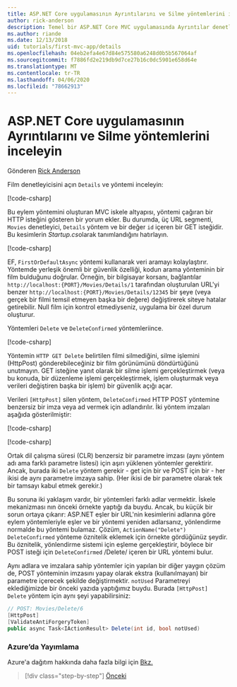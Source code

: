 ```yaml
---
title: ASP.NET Core uygulamasının Ayrıntılarını ve Silme yöntemlerini inceleyin
author: rick-anderson
description: Temel bir ASP.NET Core MVC uygulamasında Ayrıntılar denetleyici yöntemi ve görünümü hakkında bilgi edinin.
ms.author: riande
ms.date: 12/13/2018
uid: tutorials/first-mvc-app/details
ms.openlocfilehash: 04eb2efa4e67d84e575580a6248d0b5b567064af
ms.sourcegitcommit: f7886fd2e219db9d7ce27b16c0dc5901e658d64e
ms.translationtype: MT
ms.contentlocale: tr-TR
ms.lasthandoff: 04/06/2020
ms.locfileid: "78662913"
---
```

# <a name="examine-the-details-and-delete-methods-of-an-aspnet-core-app"></a>ASP.NET Core uygulamasının Ayrıntılarını ve Silme yöntemlerini inceleyin

Gönderen [Rick Anderson](https://twitter.com/RickAndMSFT)

Film denetleyicisini açın `Details` ve yöntemi inceleyin:

[!code-csharp[](start-mvc/sample/MvcMovie22/Controllers/MoviesController.cs?name=snippet_details)]

Bu eylem yöntemini oluşturan MVC iskele altyapısı, yöntemi çağıran bir HTTP isteğini gösteren bir yorum ekler. Bu durumda, üç URL segmenti, `Movies` denetleyici, `Details` yöntem ve bir değer `id` içeren bir GET isteğidir. Bu kesimlerin *Startup.cs*olarak tanımlandığını hatırlayın.

[!code-csharp[](start-mvc/sample/MvcMovie3/Startup.cs?highlight=5&name=snippet_1)]

EF, `FirstOrDefaultAsync` yöntemi kullanarak veri aramayı kolaylaştırır. Yöntemde yerleşik önemli bir güvenlik özelliği, kodun arama yönteminin bir film bulduğunu doğrular. Örneğin, bir bilgisayar korsanı, bağlantılar `http://localhost:{PORT}/Movies/Details/1` tarafından oluşturulan URL'yi benzer `http://localhost:{PORT}/Movies/Details/12345` bir şeye (veya gerçek bir filmi temsil etmeyen başka bir değere) değiştirerek siteye hatalar getirebilir. Null film için kontrol etmediyseniz, uygulama bir özel durum oluşturur.

Yöntemleri `Delete` ve `DeleteConfirmed` yöntemleriince.

[!code-csharp[](start-mvc/sample/MvcMovie22/Controllers/MoviesController.cs?name=snippet_delete)]

Yöntemin `HTTP GET Delete` belirtilen filmi silmediğini, silme işlemini (HttpPost) gönderebileceğiniz bir film görünümünü döndürtüğünü unutmayın. GET isteğine yanıt olarak bir silme işlemi gerçekleştirmek (veya bu konuda, bir düzenleme işlemi gerçekleştirmek, işlem oluşturmak veya verileri değiştiren başka bir işlem) bir güvenlik açığı açar.

Verileri `[HttpPost]` silen yöntem, `DeleteConfirmed` HTTP POST yöntemine benzersiz bir imza veya ad vermek için adlandırılır. İki yöntem imzaları aşağıda gösterilmiştir:

[!code-csharp[](start-mvc/sample/MvcMovie/Controllers/MoviesController.cs?name=snippet_delete2)]

[!code-csharp[](start-mvc/sample/MvcMovie/Controllers/MoviesController.cs?name=snippet_delete3)]

Ortak dil çalışma süresi (CLR) benzersiz bir parametre imzası (aynı yöntem adı ama farklı parametre listesi) için aşırı yüklenen yöntemler gerektirir. Ancak, burada iki `Delete` yöntem gerekir - get için bir ve POST için bir - her ikisi de aynı parametre imzaya sahip. (Her ikisi de bir parametre olarak tek bir tamsayı kabul etmek gerekir.)

Bu soruna iki yaklaşım vardır, bir yöntemleri farklı adlar vermektir. İskele mekanizması nın önceki örnekte yaptığı da buydu. Ancak, bu küçük bir sorun ortaya çıkarır: ASP.NET eşler bir URL'nin kesimlerini adlarına göre eylem yöntemleriyle eşler ve bir yöntemi yeniden adlarsanız, yönlendirme normalde bu yöntemi bulamaz. Çözüm, `ActionName("Delete")` `DeleteConfirmed` yönteme öznitelik eklemek için örnekte gördüğünüz şeydir. Bu öznitelik, yönlendirme sistemi için eşleme gerçekleştirir, böylece bir POST isteği için `DeleteConfirmed` /Delete/ içeren bir URL yöntemi bulur.

Aynı adlara ve imzalara sahip yöntemler için yapılan bir diğer yaygın çözüm de, POST yönteminin imzasını yapay olarak ekstra (kullanılmayan) bir parametre içerecek şekilde değiştirmektir. `notUsed` Parametreyi eklediğimizde bir önceki yazıda yaptığımız buydu. Burada `[HttpPost] Delete` yöntem için aynı şeyi yapabilirsiniz:

```csharp
// POST: Movies/Delete/6
[HttpPost]
[ValidateAntiForgeryToken]
public async Task<IActionResult> Delete(int id, bool notUsed)
```

### <a name="publish-to-azure"></a>Azure’da Yayımlama

Azure'a dağıtım hakkında daha fazla bilgi için [Bkz.](/azure/app-service/app-service-web-tutorial-dotnetcore-sqldb)

> [!div class="step-by-step"]
> [Önceki](validation.md)
